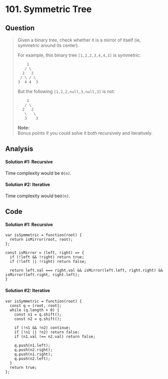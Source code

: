 # 101. Symmetric Tree

## Question

> Given a binary tree, check whether it is a mirror of itself \(ie, symmetric around its center\).
>
> For example, this binary tree `[1,2,2,3,4,4,3]` is symmetric:
>
> ```text
>     1
>    / \
>   2   2
>  / \ / \
> 3  4 4  3
> ```
>
> But the following `[1,2,2,null,3,null,3]` is not:  
>
>
> ```text
>     1
>    / \
>   2   2
>    \   \
>    3    3
> ```
>
> **Note:**  
> Bonus points if you could solve it both recursively and iteratively.

## Analysis

#### Solution \#1: Recursive

Time complexity would be `O(n)`.

#### Solution \#2: Iterative

Time complexity would be`O(n)`.

## Code

#### Solution \#1: Recursive

```text
var isSymmetric = function(root) {
  return isMirror(root, root);
};

const isMirror = (left, right) => {
  if (!left && !right) return true;
  if (!left || !right) return false;
  
  return left.val === right.val && isMirror(left.left, right.right) && isMirror(left.right, right.left);
}
```

#### Solution \#2: Iterative

```text
var isSymmetric = function(root) {
  const q = [root, root];
  while (q.length > 0) {
    const n1 = q.shift();
    const n2 = q.shift();
    
    if (!n1 && !n2) continue;
    if (!n1 || !n2) return false;
    if (n1.val !== n2.val) return false;
    
    q.push(n1.left);
    q.push(n2.right);
    q.push(n1.right);
    q.push(n2.left);
  }
  return true;
};

```

